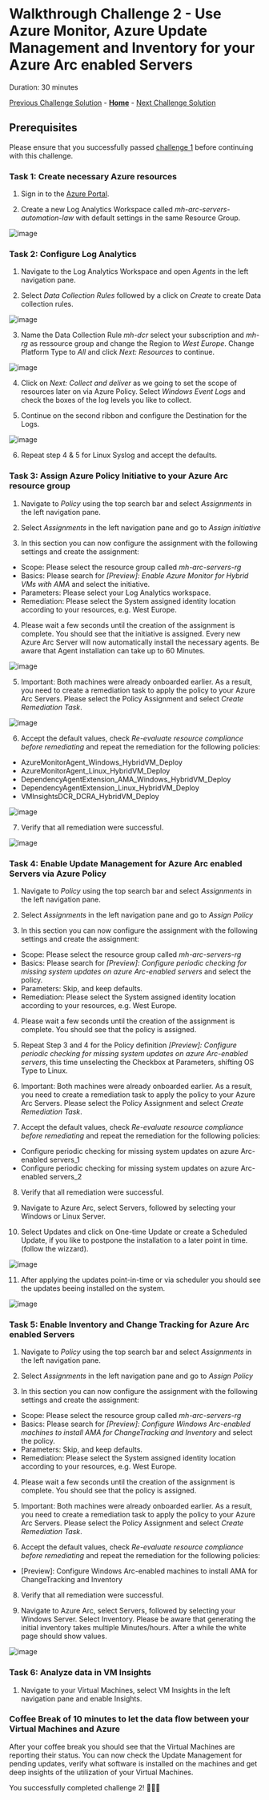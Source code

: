 # Walkthrough Challenge 2 - Use Azure Monitor, Azure Update Management and Inventory for your Azure Arc enabled Servers

Duration: 30 minutes

[Previous Challenge Solution](../challenge-1/solution.md) - **[Home](../../Readme.md)** - [Next Challenge Solution](../challenge-3/solution.md)

## Prerequisites

Please ensure that you successfully passed [challenge 1](../../Readme.md#challenge-1) before continuing with this challenge.


### Task 1: Create necessary Azure resources

1. Sign in to the [Azure Portal](https://portal.azure.com/).

2. Create a new Log Analytics Workspace called *mh-arc-servers-automation-law* with default settings in the same Resource Group.

![image](./img/5_CreateLAW.jpg)


### Task 2: Configure Log Analytics

1. Navigate to the Log Analytics Workspace and open *Agents* in the left navigation pane.

2. Select *Data Collection Rules* followed by a click on *Create* to create Data collection rules. 

![image](./img/2.2_Create_Data_Collection_Rule.png)

3. Name the Data Collection Rule *mh-dcr* select your subscription and *mh-rg* as ressource group and change the Region to *West Europe*. Change Platform Type to *All* and click *Next: Resources* to continue.

![image](./img/2.3_Create_Data_Collection_Rule_Basics.png)

4. Click on *Next: Collect and deliver* as we going to set the scope of resources later on via Azure Policy. Select *Windows Event Logs* and check the boxes of the log levels you like to collect.

5. Continue on the second ribbon and configure the Destination for the Logs.

![image](./img/2.5_Create_Data_Collection_Rule_Destination.png)

6. Repeat step 4 & 5 for Linux Syslog and accept the defaults.


### Task 3: Assign Azure Policy Initiative to your Azure Arc resource group

1. Navigate to *Policy* using the top search bar and select *Assignments* in the left navigation pane.

2. Select *Assignments* in the left navigation pane and go to *Assign initiative*

3. In this section you can now configure the assignment with the following settings and create the assignment:

- Scope: Please select the resource group called *mh-arc-servers-rg*
- Basics: Please search for *[Preview]: Enable Azure Monitor for Hybrid VMs with AMA* and select the initiative.
- Parameters: Please select your Log Analytics workspace. 
- Remediation: Please select the System assigned identity location according to your resources, e.g. West Europe. 

4. Please wait a few seconds until the creation of the assignment is complete. You should see that the initiative is assigned. Every new Azure Arc Server will now automatically install the necessary agents. Be aware that Agent installation can take up to 60 Minutes.

![image](./img/3.4_Assign_Policy_Monitor_AMA.png)

5. Important: Both machines were already onboarded earlier. As a result, you need to create a remediation task to apply the policy to your Azure Arc Servers. Please select the Policy Assignment and select *Create Remediation Task*.

![image](./img/3.5_Assign_Policy_Monitor_AMA_remidiate.png)

6. Accept the default values, check *Re-evaluate resource compliance before remediating* and repeat the remediation for the following policies:
 - AzureMonitorAgent_Windows_HybridVM_Deploy
 - AzureMonitorAgent_Linux_HybridVM_Deploy
 - DependencyAgentExtension_AMA_Windows_HybridVM_Deploy
 - DependencyAgentExtension_Linux_HybridVM_Deploy
 - VMInsightsDCR_DCRA_HybridVM_Deploy

![image](./img/3.6_Assign_Policy_Monitor_AMA_remidiate.png)

7. Verify that all remediation were successful.

![image](./img/3.7_Assign_Policy_Monitor_AMA_remidiate.png)

### Task 4: Enable Update Management for Azure Arc enabled Servers via Azure Policy

1. Navigate to *Policy* using the top search bar and select *Assignments* in the left navigation pane.

2. Select *Assignments* in the left navigation pane and go to *Assign Policy*

3. In this section you can now configure the assignment with the following settings and create the assignment:

- Scope: Please select the resource group called *mh-arc-servers-rg*
- Basics: Please search for *[Preview]: Configure periodic checking for missing system updates on azure Arc-enabled servers* and select the policy.
- Parameters: Skip, and keep defaults. 
- Remediation: Please select the System assigned identity location according to your resources, e.g. West Europe. 

4. Please wait a few seconds until the creation of the assignment is complete. You should see that the policy is assigned.

5. Repeat Step 3 and 4 for the Policy definition *[Preview]: Configure periodic checking for missing system updates on azure Arc-enabled servers*, this time unselecting the Checkbox at Parameters, shifting OS Type to Linux.

6. Important: Both machines were already onboarded earlier. As a result, you need to create a remediation task to apply the policy to your Azure Arc Servers. Please select the Policy Assignment and select *Create Remediation Task*.

7. Accept the default values, check *Re-evaluate resource compliance before remediating* and repeat the remediation for the following policies:
 - Configure periodic checking for missing system updates on azure Arc-enabled servers_1
 - Configure periodic checking for missing system updates on azure Arc-enabled servers_2

8. Verify that all remediation were successful.

9. Navigate to Azure Arc, select Servers, followed by selecting your Windows or Linux Server.

10. Select Updates and click on One-time Update or create a Scheduled Update, if you like to postpone the installation to a later point in time. (follow the wizzard).

![image](./img/4.10_Update_Management.png)

11. After applying the updates point-in-time or via scheduler you should see the updates beeing installed on the system.

![image](./img/4.11_Update_Management.png)

### Task 5: Enable Inventory and Change Tracking for Azure Arc enabled Servers

1. Navigate to *Policy* using the top search bar and select *Assignments* in the left navigation pane.

2. Select *Assignments* in the left navigation pane and go to *Assign Policy*

3. In this section you can now configure the assignment with the following settings and create the assignment:

- Scope: Please select the resource group called *mh-arc-servers-rg*
- Basics: Please search for *[Preview]: Configure Windows Arc-enabled machines to install AMA for ChangeTracking and Inventory* and select the policy.
- Parameters: Skip, and keep defaults. 
- Remediation: Please select the System assigned identity location according to your resources, e.g. West Europe. 

4. Please wait a few seconds until the creation of the assignment is complete. You should see that the policy is assigned.

5. Important: Both machines were already onboarded earlier. As a result, you need to create a remediation task to apply the policy to your Azure Arc Servers. Please select the Policy Assignment and select *Create Remediation Task*.

6. Accept the default values, check *Re-evaluate resource compliance before remediating* and repeat the remediation for the following policies:
 - [Preview]: Configure Windows Arc-enabled machines to install AMA for ChangeTracking and Inventory

8. Verify that all remediation were successful.

9. Navigate to Azure Arc, select Servers, followed by selecting your Windows Server. Select Inventory. Please be aware that generating the initial inventory takes multiple Minutes/hours. After a while the white page should show values.

![image](./img/5.9_Inventory.png)

### Task 6: Analyze data in VM Insights

1. Navigate to your Virtual Machines, select VM Insights in the left navigation pane and enable Insights.


### Coffee Break of 10 minutes to let the data flow between your Virtual Machines and Azure

After your coffee break you should see that the Virtual Machines are reporting their status. You can now check the Update Management for pending updates, verify what software is installed on the machines and get deep insights of the utilization of your Virtual Machines.

You successfully completed challenge 2! 🚀🚀🚀
